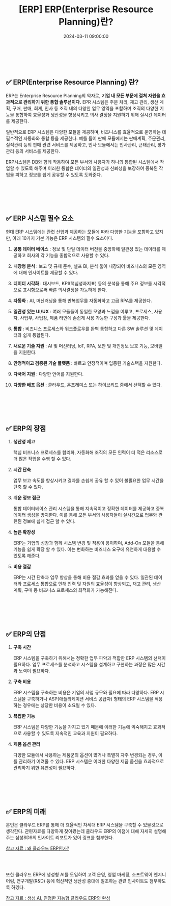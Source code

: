 ﻿---
permalink: /2024-03-11-ERP(Enterprise Resource Planning)란/
published: true
title: "[ERP] ERP(Enterprise Resource Planning)란?"
date: 2024-03-11 09:00:00
toc: true
toc_sticky: true
toc_label: "ERP(Enterprise Resource Planning)란?"
categories:
- ERP
tags:
- ERP
---

<br><br>


## ✅ ERP(Enterprise Resource Planning) 란?

ERP는 Enterprise Resource Planning의 약자로, **기업 내 모든 부문에 걸쳐 자원을 효과적으로 관리하기 위한 통합 솔루션이다.** EPR 시스템은 주문 처리, 재고 관리, 생산 계획, 구매, 판매, 회계, 인사 등 조직 내의 다양한 업무 영역을 포함하며 조직의 다양한 기능을 통합하여 효율성과 생산성을 향상시키고 의사 결정을 지원하기 위해 실시간 데이터를 제공한다.

일반적으로 ERP 시스템은 다양한 모듈을 제공하며, 비즈니스를 효율적으로 운영하는 데 필수적인 자동화와 통합 등을 제공한다. 예를 들어 판매 모듈에서는 판매계획, 주문관리, 실적관리 등의 판매 관련 서비스를 제공하고, 인사 모듈에서는 인사관리, 근태관리, 평가관리 등의 서비스를 제공한다.

ERP시스템은 DB와 함께 작동하여 모든 부서와 사용자가 하나의 통합된 시스템에서 작업할 수 있도록 해주며 이러한 통합은 데이터의 일관성과 신뢰성을 보장하여 중복된 작업을 피하고 정보를 쉽게 공유할 수 있도록 도와준다.


<br><br><br><br>

## ✅ ERP 시스템 필수 요소
현대 ERP 시스템에는 관련 산업과 제공하는 모듈에 따라 다양한 기능을 포함하고 있지만, 아래 10가지 기본 기능은 ERP 시스템의 필수 요소이다.

1. **공통 데이터 베이스**
	: 정보 및 단일 데이터 버전을 중앙화해 일관성 있는 데이터를 제공하고 회사의 각 기능을 종합적으로 사용할 수 있다.

2. **내장형 분석**
	: 보고 및 규제 준수, 셀프 BI, 분석 툴이 내장되어 비즈니스의 모든 영역에 대해 인사이트를 제공할 수 있다.

3. **데이터 시각화**
	: 대시보드, KPI(핵심성과지표) 등의 분석을 통해 주요 정보를 시각적으로 표시함으로써 빠른 의사결정을 가능하게 한다.

4. **자동화**
	: AI, 머신러닝을 통해 반복업무를 자동화하고 고급 RPA를 제공한다.

5. **일관성 있는 UI/UX**
	: 여러 모듈들이 동일한 모양과 느낌을 이루고, 프로세스, 사용자, 사업부, 사업장, 제품 라인에 손쉽게 사용 가능한 구성과 툴을 제공한다.
6. **통합**
	: 비즈니스 프로세스와 워크플로우를  완벽 통합하고 다른 SW 솔루션 및 데이터와 쉽게 통합된다.
7. **새로운 기술 지원**
	: AI 및 머신러닝, IoT, RPA, 보안 및 개인정보 보호 기능, 모바일을 지원한다.
	
8. **안정적이고 검증된 기술 플랫폼**
	: 빠르고 안정적이며 입증된 기술스택을 지원한다.
	
9. **다국어 지원**
	: 다양한 언어를 지원한다. 
	
10.	**다양한 배포 옵션** 
	: 클라우드, 온프레미스 또는 하이브리드 중에서 선택할 수 있다.


<br><br><br><br>



## ✅ ERP의 장점

1. **생산성 제고**
	
	핵심 비즈니스 프로세스를 합리화, 자동화해 조직의 모든 인력이 더 적은 리소스로 더 많은 작업을 수행 할 수 있다.

2. **시간 단축**
	
	업무 보고 속도를 향상시키고 결과를 손쉽게 공유 할 수 있어 불필요한 업무 시간을 단축 할 수 있다.

3. **쉬운 정보 접근**
	
	통합 데이터베이스 관리 시스템을 통해 지속적이고 정확한 데이터를 제공하고 중복 데이터 생성을 방지한다. 이를 통해 모든 부서의 사용자들이 실시간으로 업무와 관련된 정보에 쉽게 접근 할 수 있다.

4. **높은 확장성**

	ERP는 기업의 성장과 함께 시스템 변경 및 적용이 용이하며, Add-On 모듈을 통해 기능을 쉽게 확장 할 수 있다. 이는 변화하는 비즈니스 요구에 유연하게 대응할 수 있도록 해준다.

5. **비용 절감**

	ERP는 시간 단축과 업무 향상을 통해 비용 절감 효과를 얻을 수 있다. 일관된 데이터와 프로세스 통합으로 인해 인력 및 자원의 효율성이 향상되고, 재고 관리, 생산 계획, 구매 등 비즈니스 프로세스의 최적화가 가능해진다.

<br><br><br><br>


## ✅ ERP의 단점

1. **구축 시간**

	ERP 시스템을 구축하기 위해서는 정확한 업무 파악과 적합한 ERP 시스템의 선택이 필요하다. 업무 프로세스를 분석하고 시스템을 설계하고 구현하는 과정은 많은 시간과 노력이 필요하다.

2. **구축 비용**

	ERP 시스템을 구축하는 비용은 기업의 사업 규모와 필요에 따라 다양하다. ERP 시스템을 구축하거나 ASP(애플리케이션 서비스 공급자) 형태의 ERP 시스템을 적용하는 경우에는 상당한 비용이 소요될 수 있다.

3. **복잡한 기능**

	ERP 시스템은 다양한 기능을 가지고 있기 때문에 이러한 기능에 익숙해지고 효과적으로 사용할 수 있도록 지속적인 교육과 지원이 필요하다.

4. **제품 옵션 관리**

	다양한 모듈에서 사용하는 제품군의 옵션이 많거나 특별히 자주 변경되는 경우, 이를 관리하기 어려울 수 있다. ERP 시스템은 이러한 다양한 제품 옵션을 효과적으로 관리하기 위한 유연성이 필요하다.



<br><br><br><br>

## ✅ ERP의 미래

본인은 클라우드 ERP를 통해 더 효율적인 차세대 ERP 시스템을 구축할 수 있을것으로 생각한다. 관련자료를 다양하게 찾아봤는데 클라우드 ERP의 이점에 대해 자세히 설명해주는 삼성SDS의 인사이트 리포트가 있어 링크를 첨부한다.

[참고 자료 : 왜 클라우드 ERP인가? ](https://www.samsungsds.com/kr/insights/cloud_erp.html)


<br><br>

또한 클라우드 ERP에 생성형 AI를 도입하여 고객 운영, 영업 마케팅, 소프트웨어 엔지니어링, 연구개발(R&D) 등에 혁신적인 생산성 증대에 일조하는 관련 인사이트도 첨부하도록 하겠다.

[참고 자료 : 생성 AI, 진정한 지능형 클라우드 ERP의 완성](https://news.sap.com/korea/2023/10/%EC%83%9D%EC%84%B1-ai-%EC%A7%84%EC%A0%95%ED%95%9C-%EC%A7%80%EB%8A%A5%ED%98%95-%ED%81%B4%EB%9D%BC%EC%9A%B0%EB%93%9C-erp%EC%9D%98-%EC%99%84%EC%84%B1/)
